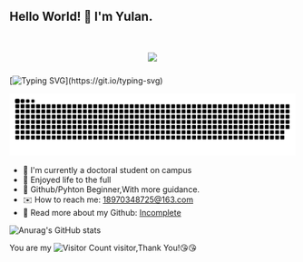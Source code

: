 ## Hello World!  :peach: I'm Yulan.

<h1 align="center"> <img src="https://readme-typing-svg.herokuapp.com/?lines=这世界那么多人;致敬奋斗路上劈星斩月的你!&center=true&size=27"> </h1>

[![Typing SVG](https://readme-typing-svg.demolab.com?font=OPPOsans&pause=1000&color=FD8B64&center=true&vCenter=true&random=false&width=435&lines=Hello+world%EF%BC%81I%E2%80%98m+Yulan.)](https://git.io/typing-svg)

![Anurag's GitHub stats](https://raw.githubusercontent.com/yulan932/yulan932/output/github-contribution-grid-snake.svg)

- :book: I'm currently a doctoral student on campus
- :rainbow: Enjoyed life to the full
- :baby_chick: Github/Pyhton Beginner,With more guidance.
- :envelope: How to reach me: 18970348725@163.com
- :hammer: Read more about my Github: [Incomplete](https://yulan932.github.io/)

![Anurag's GitHub stats](https://github-readme-stats.vercel.app/api?username=yulan932)

You are my ![Visitor Count](https://profile-counter.glitch.me/yulan932/count.svg) visitor,Thank You!:kissing_heart::kissing_heart:







